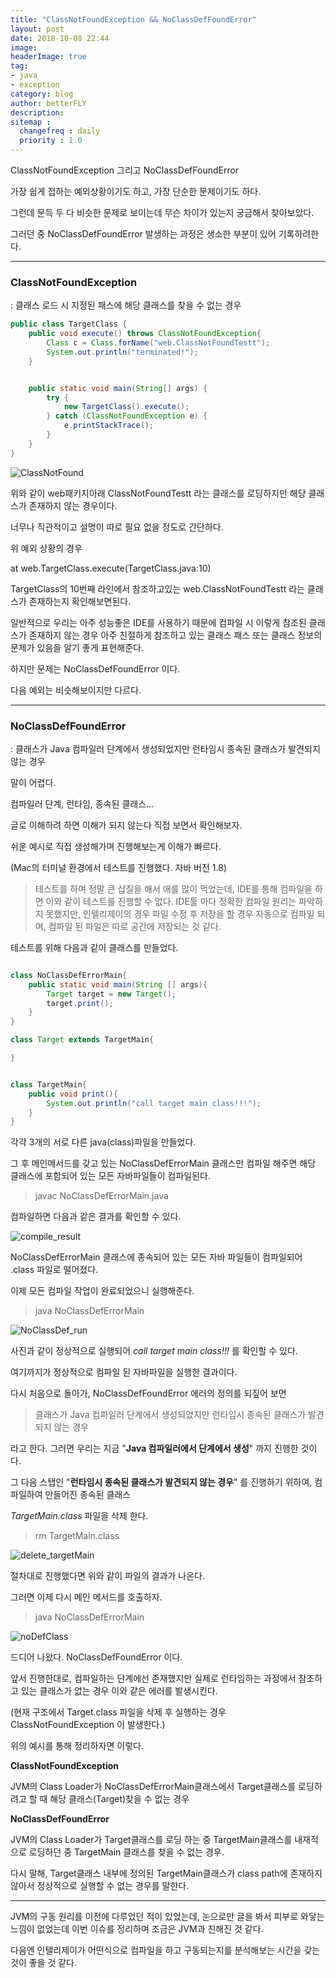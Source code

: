 ```yaml
---
title: "ClassNotFoundException && NoClassDefFoundError"
layout: post
date: 2018-10-08 22:44
image: 
headerImage: true
tag:
- java
- exception
category: blog
author: betterFLY
description:
sitemap :
  changefreq : daily
  priority : 1.0
---
```


ClassNotFoundException 그리고 NoClassDefFoundError

가장 쉽게 접하는 예외상황이기도 하고, 가장 단순한 문제이기도 하다.

그런데 문득 두 다 비슷한 문제로 보이는데 무슨 차이가 있는지 궁금해서 찾아보았다.

그러던 중 NoClassDefFoundError 발생하는 과정은 생소한 부분이 있어 기록하려한다.

---

### ClassNotFoundException
: 클래스 로드 시 지정된 패스에 해당 클래스를 찾을 수 없는 경우


```java
public class TargetClass {
    public void execute() throws ClassNotFoundException{
        Class c = Class.forName("web.ClassNotFoundTestt");
        System.out.println("terminated!");
    }


    public static void main(String[] args) {
        try {
            new TargetClass().execute();
        } catch (ClassNotFoundException e) {
            e.printStackTrace();
        }
    }
}

```

![ClassNotFound](/assets/images/181008/classnotfound.png)

위와 같이 web패키지아래 ClassNotFoundTestt 라는 클래스를 로딩하지만 해당 클래스가 존재하지 않는 경우이다.

너무나 직관적이고 설명이 따로 필요 없을 정도로 간단하다.

위 예외 상황의 경우

at web.TargetClass.execute(TargetClass.java:10)

TargetClass의 10번째 라인에서 참조하고있는 web.ClassNotFoundTestt 라는 클래스가 존재하는지 확인해보면된다.

일반적으로 우리는 아주 성능좋은 IDE를 사용하기 때문에 컴파일 시 이렇게 참조된 클래스가 존재하지 않는 경우 아주 친절하게 참조하고 있는 클래스 패스 또는 클래스 정보의 문제가 있음을 알기 좋게 표현해준다.

하지만 문제는 NoClassDefFoundError 이다.

다음 예외는 비슷해보이지만 다르다.

---

### NoClassDefFoundError
: 클래스가 Java 컴파일러 단계에서 생성되었지만 런타임시 종속된 클래스가 발견되지 않는 경우

말이 어렵다.

컴파일러 단계, 런타임, 종속된 클래스...

글로 이해하려 하면 이해가 되지 않는다 직접 보면서 확인해보자.

쉬운 예시로 직접 생성해가며 진행해보는게 이해가 빠르다.

(Mac의 터미널 환경에서 테스트를 진행했다. 자바 버전 1.8)

> 테스트를 하며 정말 큰 삽질을 해서 애를 많이 먹었는데, IDE를 통해 컴파일을 하면 이와 같이 테스트를 진행할 수 없다. IDE툴 마다 정확한 컴파일 원리는 파악하지 못했지만, 인텔리제이의 경우 파일 수정 후 저장을 할 경우 자동으로 컴파일 되며, 컴파일 된 파일은 따로 공간에 저장되는 것 같다.

테스트를 위해 다음과 같이 클래스를 만들었다.

~~~java

class NoClassDefErrorMain{
	public static void main(String [] args){
		Target target = new Target();
		target.print();
	}
}

class Target extends TargetMain{

}


class TargetMain{
	public void print(){
		System.out.println("call target main class!!!");
	}
}

~~~

각각 3개의 서로 다른 java(class)파일을 만들었다.

그 후 메인메서드를 갖고 있는 NoClassDefErrorMain 클래스만 컴파일 해주면 해당 클래스에 포함되어 있는 모든 자바파일들이 컴파일된다.

> javac NoClassDefErrorMain.java

컴파일하면 다음과 같은 결과를 확인할 수 있다.

![compile_result](/assets/images/181008/compile_result.png)

NoClassDefErrorMain 클래스에 종속되어 있는 모든 자바 파일들이 컴파일되어 .class 파일로 떨어졌다.

이제 모든 컴파일 작업이 완료되었으니 실행해준다.

> java NoClassDefErrorMain

![NoClassDef_run](/assets/images/181008/NoClassDef_run.png)

사진과 같이 정상적으로 실행되어 *call target main class!!!* 를 확인할 수 있다.

여기까지가 정상적으로 컴파일 된 자바파일을 실행한 결과이다.

다시 처음으로 돌아가, NoClassDefFoundError 에러의 정의를 되짚어 보면

> 클래스가 Java 컴파일러 단계에서 생성되었지만 런타임시 종속된 클래스가 발견되지 않는 경우

라고 한다. 그러면 우리는 지금 "**Java 컴파일러에서 단계에서 생성**" 까지 진행한 것이다.

그 다음 스탭인 "**런타임시 종속된 클래스가 발견되지 않는 경우**" 를 진행하기 위하여, 컴파일하여 만들어진 종속된 클래스

*TargetMain.class* 파일을 삭제 한다.

> rm TargetMain.class

![delete_targetMain](/assets/images/181008/delete_TargetMain.png)

절차대로 진행했다면 위와 같이 파일의 결과가 나온다.

그러면 이제 다시 메인 메서드를 호출하자.

> java NoClassDefErrorMain

![noDefClass](/assets/images/181008/NoClassDefFound.png)

드디어 나왔다. NoClassDefFoundError 이다.

앞서 진행한대로, 컴파일하는 단계에선 존재했지만 실제로 런타임하는 과정에서 참조하고 있는 클래스가 없는 경우 이와 같은 에러를 발생시킨다.

(현재 구조에서 Target.class 파일을 삭제 후 실행하는 경우 ClassNotFoundException 이 발생한다.)

위의 예시를 통해 정리하자면 이렇다.

**ClassNotFoundException**

JVM의 Class Loader가 NoClassDefErrorMain클래스에서 Target클래스를 로딩하려고 할 때 해당 클래스(Target)찾을 수 없는 경우

**NoClassDefFoundError**

JVM의 Class Loader가 Target클래스를 로딩 하는 중 TargetMain클래스를 내재적으로 로딩하던 중 TargetMain 클래스를 찾을 수 없는 경우.

다시 말해, Target클래스 내부에 정의된 TargetMain클래스가 class path에 존재하지 않아서 정상적으로 실행할 수 없는 경우를 말한다.

---

JVM의 구동 원리를 이전에 다루었던 적이 있었는데, 눈으로만 글을 봐서 피부로 와닿는 느낌이 없었는데 이번 이슈를 정리하며 조금은 JVM과 친해진 것 같다.

다음엔 인텔리제이가 어떤식으로 컴파일을 하고 구동되는지를 분석해보는 시간을 갖는 것이 좋을 것 같다.
